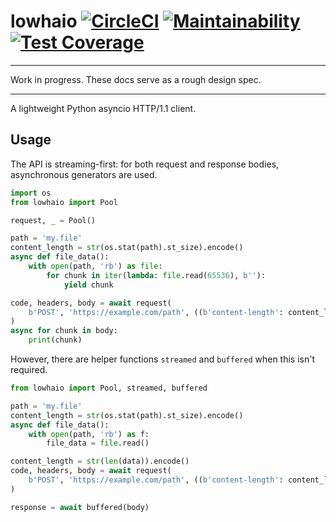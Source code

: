 # lowhaio [![CircleCI](https://circleci.com/gh/michalc/lowhaio.svg?style=svg)](https://circleci.com/gh/michalc/lowhaio) [![Maintainability](https://api.codeclimate.com/v1/badges/418d72f1de909bff27b6/maintainability)](https://codeclimate.com/github/michalc/lowhaio/maintainability) [![Test Coverage](https://api.codeclimate.com/v1/badges/418d72f1de909bff27b6/test_coverage)](https://codeclimate.com/github/michalc/lowhaio/test_coverage)

---

Work in progress. These docs serve as a rough design spec.

---


A lightweight Python asyncio HTTP/1.1 client.


## Usage

The API is streaming-first: for both request and response bodies, asynchronous generators are used.

```python
import os
from lowhaio import Pool

request, _ = Pool()

path = 'my.file'
content_length = str(os.stat(path).st_size).encode()
async def file_data():
    with open(path, 'rb') as file:
        for chunk in iter(lambda: file.read(65536), b''):
            yield chunk

code, headers, body = await request(
    b'POST', 'https://example.com/path', ((b'content-length': content_length),), file_data,
)
async for chunk in body:
    print(chunk)
```

However, there are helper functions `streamed` and `buffered` when this isn't required.

```python
from lowhaio import Pool, streamed, buffered

path = 'my.file'
content_length = str(os.stat(path).st_size).encode()
async def file_data():
	with open(path, 'rb') as f:
	    file_data = file.read()

content_length = str(len(data)).encode()
code, headers, body = await request(
    b'POST', 'https://example.com/path', ((b'content-length': content_length),), streamed(file_data),
)

response = await buffered(body)
```
